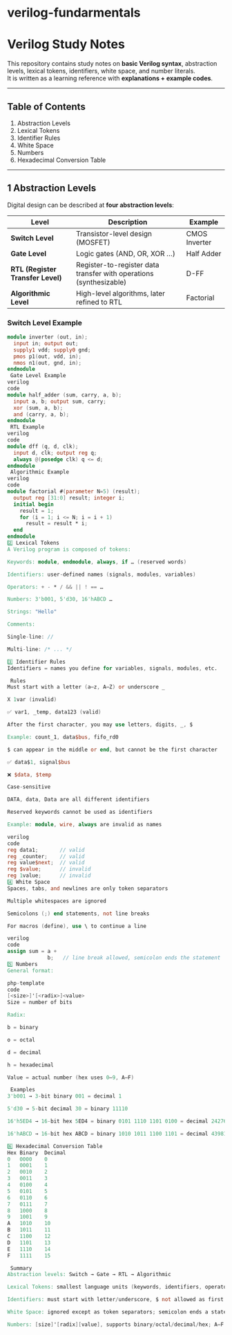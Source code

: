 # verilog-fundarmentals
#  Verilog Study Notes

This repository contains study notes on **basic Verilog syntax**, abstraction levels, lexical tokens, identifiers, white space, and number literals.  
It is written as a learning reference with **explanations + example codes**.

---

##  Table of Contents
1. Abstraction Levels
2. Lexical Tokens
3. Identifier Rules
4. White Space
5. Numbers
6. Hexadecimal Conversion Table

---

## 1️ Abstraction Levels

Digital design can be described at **four abstraction levels**:

| Level | Description | Example |
|-------|-------------|---------|
| **Switch Level** | Transistor-level design (MOSFET) | CMOS Inverter |
| **Gate Level**   | Logic gates (AND, OR, XOR …) | Half Adder |
| **RTL (Register Transfer Level)** | Register-to-register data transfer with operations (synthesizable) | D-FF |
| **Algorithmic Level** | High-level algorithms, later refined to RTL | Factorial |

###  Switch Level Example
```verilog
module inverter (out, in);
  input in; output out;
  supply1 vdd; supply0 gnd;
  pmos p1(out, vdd, in);
  nmos n1(out, gnd, in);
endmodule
 Gate Level Example
verilog
code
module half_adder (sum, carry, a, b);
  input a, b; output sum, carry;
  xor (sum, a, b);
  and (carry, a, b);
endmodule
 RTL Example
verilog
code
module dff (q, d, clk);
  input d, clk; output reg q;
  always @(posedge clk) q <= d;
endmodule
 Algorithmic Example
verilog
code
module factorial #(parameter N=5) (result);
  output reg [31:0] result; integer i;
  initial begin
    result = 1;
    for (i = 1; i <= N; i = i + 1)
      result = result * i;
  end
endmodule
2️⃣ Lexical Tokens
A Verilog program is composed of tokens:

Keywords: module, endmodule, always, if … (reserved words)

Identifiers: user-defined names (signals, modules, variables)

Operators: + - * / && || ! == …

Numbers: 3'b001, 5'd30, 16'hABCD …

Strings: "Hello"

Comments:

Single-line: //

Multi-line: /* ... */

3️⃣ Identifier Rules
Identifiers = names you define for variables, signals, modules, etc.

 Rules
Must start with a letter (a–z, A–Z) or underscore _

X 1var (invalid)

✅ var1, _temp, data123 (valid)

After the first character, you may use letters, digits, _, $

Example: count_1, data$bus, fifo_rd0

$ can appear in the middle or end, but cannot be the first character

✅ data$1, signal$bus

❌ $data, $temp

Case-sensitive

DATA, data, Data are all different identifiers

Reserved keywords cannot be used as identifiers

Example: module, wire, always are invalid as names

verilog
code
reg data1;       // valid
reg _counter;    // valid
reg value$next;  // valid
reg $value;      // invalid
reg 1value;      // invalid
4️⃣ White Space
Spaces, tabs, and newlines are only token separators

Multiple whitespaces are ignored

Semicolons (;) end statements, not line breaks

For macros (define), use \ to continue a line

verilog
code
assign sum = a +
             b;   // line break allowed, semicolon ends the statement
5️⃣ Numbers
General format:

php-template
code
[<size>]'[<radix>]<value>
Size = number of bits

Radix:

b = binary

o = octal

d = decimal

h = hexadecimal

Value = actual number (hex uses 0–9, A–F)

 Examples
3'b001 → 3-bit binary 001 = decimal 1

5'd30 → 5-bit decimal 30 = binary 11110

16'h5ED4 → 16-bit hex 5ED4 = binary 0101 1110 1101 0100 = decimal 24276

16'hABCD → 16-bit hex ABCD = binary 1010 1011 1100 1101 = decimal 43981

6️⃣ Hexadecimal Conversion Table
Hex	Binary	Decimal
0	0000	0
1	0001	1
2	0010	2
3	0011	3
4	0100	4
5	0101	5
6	0110	6
7	0111	7
8	1000	8
9	1001	9
A	1010	10
B	1011	11
C	1100	12
D	1101	13
E	1110	14
F	1111	15

 Summary
Abstraction levels: Switch → Gate → RTL → Algorithmic

Lexical Tokens: smallest language units (keywords, identifiers, operators, numbers …)

Identifiers: must start with letter/underscore, $ not allowed as first char, case-sensitive

White Space: ignored except as token separators; semicolon ends a statement

Numbers: [size]'[radix][value], supports binary/octal/decimal/hex; A–F = 10–15 in hex
